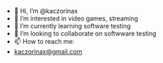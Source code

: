 - 👋 Hi, I’m @kaczorinax
- 👀 I’m interested in video games, streaming
- 🌱 I’m currently learning software testing
- 💞️ I’m looking to collaborate on softwware testing
- 📫 How to reach me:
- kaczorinax@gmail.com

<!---
kaczorinax/kaczorinax is a ✨ special ✨ repository because its `README.md` (this file) appears on your GitHub profile.
You can click the Preview link to take a look at your changes.
--->
